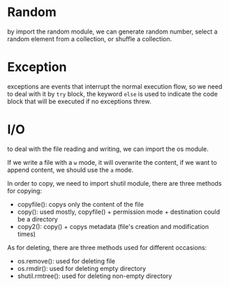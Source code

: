 # Random

by import the random module, we can generate random number, select a random element from a collection, or shuffle a collection.

# Exception

exceptions are events that interrupt the normal execution flow, so we need to deal with it by `try` block,  the keyword `else` is used to indicate the code block that will be executed if no exceptions threw.

# I/O

to deal with the file reading and writing, we can import the os module.

If we write a file with a `w` mode, it will overwrite the content, if we want to append content, we should use the `a` mode.

In order to copy, we need to import shutil module, there are three methods for copying:

- copyfile(): copys only the content of the file
- copy(): used mostly, copyfile() + permission mode + destination could be a directory
- copy2(): copy() + copys metadata (file's creation and modification times)

As for deleting, there are three methods used for different occasions:

- os.remove(): used for deleting file
- os.rmdir(): used for deleting empty directory
- shutil.rmtree(): used for deleting non-empty directory
